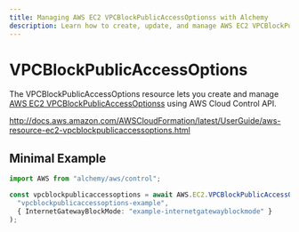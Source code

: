 ```yaml
---
title: Managing AWS EC2 VPCBlockPublicAccessOptionss with Alchemy
description: Learn how to create, update, and manage AWS EC2 VPCBlockPublicAccessOptionss using Alchemy Cloud Control.
---
```


# VPCBlockPublicAccessOptions

The VPCBlockPublicAccessOptions resource lets you create and manage [AWS EC2 VPCBlockPublicAccessOptionss](https://docs.aws.amazon.com/ec2/latest/userguide/) using AWS Cloud Control API.

http://docs.aws.amazon.com/AWSCloudFormation/latest/UserGuide/aws-resource-ec2-vpcblockpublicaccessoptions.html

## Minimal Example

```ts
import AWS from "alchemy/aws/control";

const vpcblockpublicaccessoptions = await AWS.EC2.VPCBlockPublicAccessOptions(
  "vpcblockpublicaccessoptions-example",
  { InternetGatewayBlockMode: "example-internetgatewayblockmode" }
);
```

